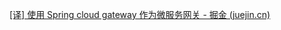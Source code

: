

[[译] 使用 Spring cloud gateway 作为微服务网关 - 掘金 (juejin.cn)](https://juejin.cn/post/6973911203097608200)
